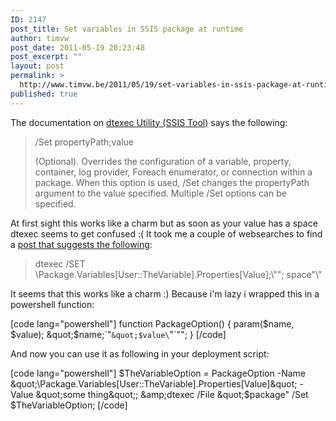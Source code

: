 ```yaml
---
ID: 2147
post_title: Set variables in SSIS package at runtime
author: timvw
post_date: 2011-05-19 20:23:48
post_excerpt: ""
layout: post
permalink: >
  http://www.timvw.be/2011/05/19/set-variables-in-ssis-package-at-runtime/
published: true
---
```

<p>The documentation on <a href="http://msdn.microsoft.com/en-us/library/ms162810.aspx">dtexec Utility (SSIS Tool)</a> says the following:</p>

<blockquote>
/Set propertyPath;value

(Optional). Overrides the configuration of a variable, property, container, log provider, Foreach enumerator, or connection within a package. When this option is used, /Set changes the propertyPath argument to the value specified. Multiple /Set options can be specified.
</blockquote>

<p>At first sight this works like a charm but as soon as your value has a space dtexec seems to get confused :( It took me a couple of websearches to find a <a href="http://www.sqldev.org/sql-server-integration-services/escape-character-for-set-option-of-dtexec-34546.shtml">post that suggests the following</a>:

<blockquote>
dtexec /SET \Package.Variables[User::TheVariable].Properties[Value];\""; space"\"
</blockquote>

<p>It seems that this works like a charm :) Because i'm lazy i wrapped this in a powershell function:</p>

[code lang="powershell"]
function PackageOption()
{
	param($name, $value);
	&quot;$name;\`&quot;`&quot;$value\`&quot;`&quot;&quot;;
}
[/code]

<p>And now you can use it as following in your deployment script:</p>

[code lang="powershell"]
$TheVariableOption = PackageOption -Name &quot;\Package.Variables[User::TheVariable].Properties[Value]&quot; -Value &quot;some thing&quot;;
&amp;dtexec /File &quot;$package&quot; /Set $TheVariableOption;
[/code]